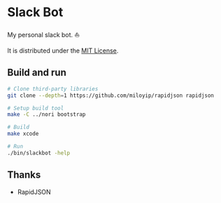 # Slack Bot

My personal slack bot. :boat:

It is distributed under the [MIT License](https://opensource.org/licenses/MIT).

## Build and run

```sh
# Clone third-party libraries
git clone --depth=1 https://github.com/miloyip/rapidjson rapidjson

# Setup build tool
make -C ../nori bootstrap

# Build
make xcode

# Run
./bin/slackbot -help
```

## Thanks

- RapidJSON
